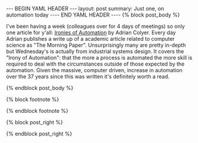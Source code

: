 --- BEGIN YAML HEADER ---
layout: post
summary: Just one, on automation today
---- END YAML HEADER ----
{% block post_body %}

I've been having a week (colleagues over for 4 days of meetings) so only one article for y'all: [Ironies of Automation](https://blog.acolyer.org/2020/01/08/ironies-of-automation/) by Adrian Colyer. Every day Adrian publishes a write up of a academic article related to computer science as "The Morning Paper". Unsurprisingly many are pretty in-depth but Wednesday's is actually from industrial systems design. It covers the "Irony of Automation": that the more a process is automated the more skill is required to deal with the circumstances outside of those expected by the automation. Given the massive, computer driven, increase in automation over the 37 years since this was written it's definitely worth a read.


{% endblock post_body %}

{% block footnote %}

{% endblock footnote %}

{% block post_right %}

{% endblock post_right %}
